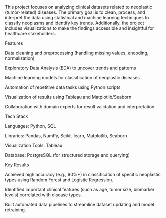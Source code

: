 This project focuses on analyzing clinical datasets related to neoplastic (tumor-related) diseases. The primary goal is to clean, process, and interpret the data using statistical and machine learning techniques to classify neoplasms and identify key trends. Additionally, the project includes visualizations to make the findings accessible and insightful for healthcare stakeholders.

Features 

Data cleaning and preprocessing (handling missing values, encoding, normalization)

Exploratory Data Analysis (EDA) to uncover trends and patterns

Machine learning models for classification of neoplastic diseases

Automation of repetitive data tasks using Python scripts

Visualization of results using Tableau and Matplotlib/Seaborn

Collaboration with domain experts for result validation and interpretation

Tech Stack

Languages: Python, SQL

Libraries: Pandas, NumPy, Scikit-learn, Matplotlib, Seaborn

Visualization Tools: Tableau

Database: PostgreSQL (for structured storage and querying) 

Key Results

Achieved high accuracy (e.g., 90%+) in classification of specific neoplastic types using Random Forest and Logistic Regression.

Identified important clinical features (such as age, tumor size, biomarker levels) correlated with disease types.

Built automated data pipelines to streamline dataset updating and model retraining.
